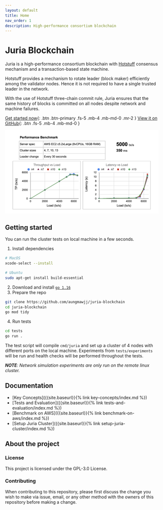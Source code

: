 ```yaml
---
layout: default
title: Home
nav_order: 1
description: High-performance consortium blockchain
---
```


# Juria Blockchain
Juria is a high-performance consortium blockchain with [Hotstuff](https://arxiv.org/abs/1803.05069) consensus mechanism and a transaction-based state machine.

Hotstuff provides a mechanism to rotate leader (block maker) efficiently among the validator nodes. Hence it is not required to have a single trusted leader in the network.

With the use of Hotstuff three-chain commit rule, Juria ensures that the same history of blocks is committed on all nodes despite network and machine failures.

[Get started now](#getting-started){: .btn .btn-primary .fs-5 .mb-4 .mb-md-0 .mr-2 }
[View it on GitHub](https://github.com/aungmawjj/juria-blockchain){: .btn .fs-5 .mb-4 .mb-md-0 }

![Benchmark](assets/images/benchmark_juria.png)

## Getting started
You can run the cluster tests on local machine in a few seconds.

1. Install dependencies
```bash
# MacOS
xcode-select --install
```
```bash
# Ubuntu
sudo apt-get install build-essential
```
2. Download and install [`go 1.16`](https://golang.org/doc/install)
3. Prepare the repo
```bash
git clone https://github.com/aungmawjj/juria-blockchain
cd juria-blockchain
go mod tidy
```
4. Run tests
```bash
cd tests
go run .
```

The test script will compile `cmd/juria` and set up a cluster of 4 nodes with different ports on the local machine.
Experiments from `tests/experiments` will be run and health checks will be performed throughout the tests.

***NOTE**: Network simulation experiments are only run on the remote linux cluster.*

## Documentation
* [Key Concepts]({{site.baseurl}}{% link key-concepts/index.md %})
* [Tests and Evaluation]({{site.baseurl}}{% link tests-and-evaluation/index.md %})
* [Benchmark on AWS]({{site.baseurl}}{% link benchmark-on-aws/index.md %})
* [Setup Juria Cluster]({{site.baseurl}}{% link setup-juria-cluster/index.md %})

## About the project
### License
This project is licensed under the GPL-3.0 License.

### Contributing
When contributing to this repository, please first discuss the change you wish to make via issue, email, or any other method with the owners of this repository before making a change.
